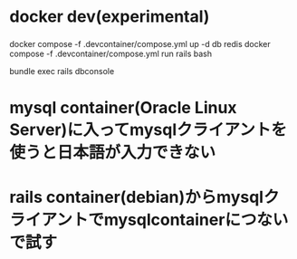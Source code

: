 # docker dev(experimental)

###
docker compose -f .devcontainer/compose.yml up -d db redis
docker compose -f .devcontainer/compose.yml run rails bash

bundle exec rails dbconsole
# mysql container(Oracle Linux Server)に入ってmysqlクライアントを使うと日本語が入力できない
# rails container(debian)からmysqlクライアントでmysqlcontainerにつないで試す
